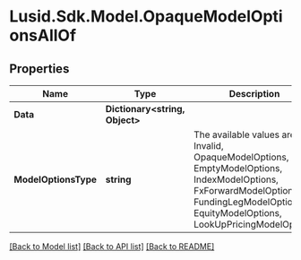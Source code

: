 # Lusid.Sdk.Model.OpaqueModelOptionsAllOf

## Properties

Name | Type | Description | Notes
------------ | ------------- | ------------- | -------------
**Data** | **Dictionary&lt;string, Object&gt;** |  | 
**ModelOptionsType** | **string** | The available values are: Invalid, OpaqueModelOptions, EmptyModelOptions, IndexModelOptions, FxForwardModelOptions, FundingLegModelOptions, EquityModelOptions, LookUpPricingModelOptions | 

[[Back to Model list]](../README.md#documentation-for-models) [[Back to API list]](../README.md#documentation-for-api-endpoints) [[Back to README]](../README.md)

